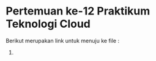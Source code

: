 # Pertemuan ke-12      Praktikum Teknologi Cloud

Berikut merupakan link untuk menuju ke file :

1. 
